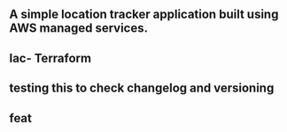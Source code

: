## A simple location tracker application built using AWS managed services.
## Iac- Terraform
## testing this to check changelog and versioning
## feat